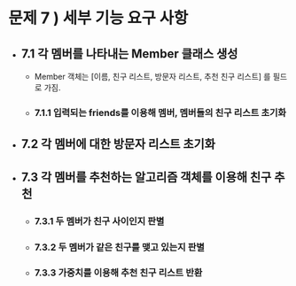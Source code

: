 # 문제 7 ) 세부 기능 요구 사항
- ## 7.1 각 멤버를 나타내는 Member 클래스 생성
  - Member 객체는 [이름, 친구 리스트, 방문자 리스트, 추천 친구 리스트] 를 필드로 가짐.
  - ### 7.1.1 입력되는 friends를 이용해  멤버, 멤버들의 친구 리스트 초기화
- ## 7.2 각 멤버에 대한 방문자 리스트 초기화
- ## 7.3 각 멤버를 추천하는 알고리즘 객체를 이용해 친구 추천
  - ### 7.3.1 두 멤버가 친구 사이인지 판별
  - ### 7.3.2 두 멤버가 같은 친구를 맺고 있는지 판별
  - ### 7.3.3 가중치를 이용해 추천 친구 리스트 반환 

